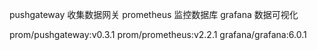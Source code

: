 pushgateway 收集数据网关
prometheus  监控数据库
grafana     数据可视化

prom/pushgateway:v0.3.1
prom/prometheus:v2.2.1
grafana/grafana:6.0.1
